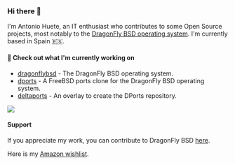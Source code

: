 ### Hi there 👋

I'm Antonio Huete, an IT enthusiast who contributes to some Open Source projects, most notably to the [DragonFly BSD operating system](https://www.dragonflybsd.org). I'm currently based in Spain :es:.

#### 👷 Check out what I'm currently working on

- [dragonflybsd](https://github.com/DragonFlyBSD/DragonFlyBSD) - The DragonFly BSD operating system.
- [dports](https://github.com/DragonFlyBSD/DPorts) - A FreeBSD ports clone for the DragonFly BSD operating system.
- [deltaports](https://github.com/DragonFlyBSD/DeltaPorts) - An overlay to create the DPorts repository.

<img align="center" src="https://github-readme-stats.vercel.app/api?username=tuxillo&show_icons=true&hide_border=true&hide_title=true&include_all_commits=true&count_private=true" />

#### Support

If you appreciate my work, you can contribute to DragonFly BSD [here](https://www.dragonflybsd.org/donations/).

Here is my [Amazon wishlist](https://www.amazon.es/hz/wishlist/ls/ADRUSKQKWZE8/ref=nav_wishlist_lists_1).

<!--
**tuxillo/tuxillo** is a ✨ _special_ ✨ repository because its `README.md` (this file) appears on your GitHub profile.

Here are some ideas to get you started:

- 🔭 I’m currently working on ...
- 🌱 I’m currently learning ...
- 👯 I’m looking to collaborate on ...
- 🤔 I’m looking for help with ...
- 💬 Ask me about ...
- 📫 How to reach me: ...
- 😄 Pronouns: ...
- ⚡ Fun fact: ...
-->
